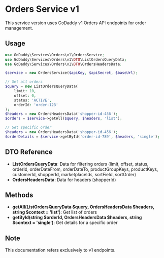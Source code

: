 # Orders Service v1

This service version uses GoDaddy v1 Orders API endpoints for order management.

## Usage

```php
use GoDaddy\Services\Orders\v1\OrdersService;
use GoDaddy\Services\Orders\v1\DTO\ListOrdersQueryData;
use GoDaddy\Services\Orders\v1\DTO\OrdersHeadersData;

$service = new OrdersService($apiKey, $apiSecret, $baseUrl);

// Get all orders
$query = new ListOrdersQueryData(
    limit: 10,
    offset: 0,
    status: 'ACTIVE',
    orderId: 'order-123'
);
$headers = new OrdersHeadersData('shopper-id-456');
$orders = $service->getAll($query, $headers, 'list');

// Get specific order
$headers = new OrdersHeadersData('shopper-id-456');
$orderDetails = $service->getById('order-id-789', $headers, 'single');
```

## DTO Reference

- **ListOrdersQueryData**: Data for filtering orders (limit, offset, status, orderId, orderDateFrom, orderDateTo, productGroupKeys, productKeys, customerId, shopperId, marketplaceIds, sortField, sortOrder)
- **OrdersHeadersData**: Data for headers (shopperId)

## Methods

- **getAll(ListOrdersQueryData $query, OrdersHeadersData $headers, string $context = 'list')**: Get list of orders
- **getById(string $orderId, OrdersHeadersData $headers, string $context = 'single')**: Get details for a specific order

## Note
This documentation refers exclusively to v1 endpoints.
